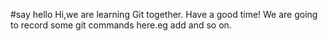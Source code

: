 #say hello 
Hi,we are learning Git together.
Have a good time!
We are going to record some git commands here.eg add and so on.
